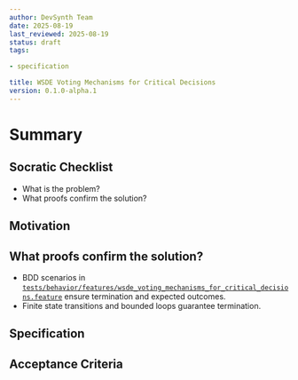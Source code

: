 ```yaml
---
author: DevSynth Team
date: 2025-08-19
last_reviewed: 2025-08-19
status: draft
tags:

- specification

title: WSDE Voting Mechanisms for Critical Decisions
version: 0.1.0-alpha.1
---
```


<!--
Required metadata fields:
- author: document author
- date: creation date
- last_reviewed: last review date
- status: draft | review | published
- tags: search keywords
- title: short descriptive name
- version: specification version
-->

# Summary

## Socratic Checklist
- What is the problem?
- What proofs confirm the solution?

## Motivation

## What proofs confirm the solution?
- BDD scenarios in [`tests/behavior/features/wsde_voting_mechanisms_for_critical_decisions.feature`](../../tests/behavior/features/wsde_voting_mechanisms_for_critical_decisions.feature) ensure termination and expected outcomes.
- Finite state transitions and bounded loops guarantee termination.


## Specification

## Acceptance Criteria
